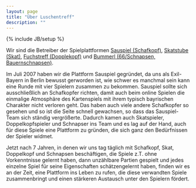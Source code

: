 ```yaml
---
layout: page
title: "Über Luschentreff"
description: ""
---
```

{% include JB/setup %}

Wir sind die Betreiber der Spielplattformen [Sauspiel (Schafkopf)](www.sauspiel.de), [Skatstube (Skat)](www.skatstube.de), [Fuchstreff (Dopplekopf)](www.fuchstreff.de) und [Bummerl (66/Schnapsen, Bauernschnapsen)](www.bummerl.at).

Im Juli 2007 haben wir die Plattform Sauspiel gegründet, da uns als Exil-Bayern in Berlin bewusst gerworden ist, wie schwer es manchmal sein kann eine Runde mit vier Spielern zusammen zu bekommen. Sauspiel sollte sich ausschließlich an Schafkopfer richten, damit auch beim online Spielen die einmalige Atmosphäre des Kartenspiels mit ihrem typisch bayrischen Charakter nicht verloren geht. Das haben auch viele andere Schafkopfer so gesehen und so ist die Seite schnell gewachsen, so dass das Sauspiel-Team sich ständig vergrößerte. Dadurch kamen auch Skatspieler, Doppelkopfspieler und Schnapser ins Team und es lag auf der Hand, auch für diese Spiele eine Plattform zu gründen, die sich ganz den Bedürfnissen der Spieler widmet.

Jetzt nach 7 Jahren, in denen wir uns tag täglich mit Schafkopf, Skat, Doppelkopf und Schnapsen beschäftigen, die Spiele z.T. ohne Vorkenntnisse gelernt haben, dann unzählbare Partien gespielt und jedes einzelne Spiel für seine Eigenschaften schätzengelernt haben, finden wir es an der Zeit, eine Plattform ins Leben zu rufen, die diese verwandten Spiele zusammenbringt und einen stärkeren Austausch unter den Spielern fördert.